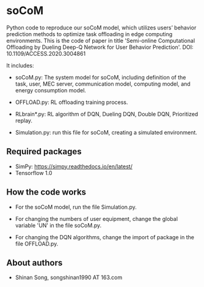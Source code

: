 # soCoM
Python code to reproduce our soCoM model, which utilizes users’ behavior prediction methods to optimize task offloading in edge computing environments. This is the code of paper in title 'Semi-online Computational Offloading by Dueling Deep-Q Network for User Behavior Prediction'.
DOI: 10.1109/ACCESS.2020.3004861

It includes:

- soCoM.py: The system model for soCoM, including definition of the task, user, MEC server, communication model, computing model, and energy consumption model.

- OFFLOAD.py: RL offloading training process.

- RLbrain*.py: RL algorithm of DQN, Dueling DQN, Double DQN, Prioritized replay.

- Simulation.py: run this file for soCoM, creating a simulated environment.

## Required packages
- SimPy:  https://simpy.readthedocs.io/en/latest/
- Tensorflow 1.0

## How the code works
- For the soCoM model, run the file Simulation.py.

- For changing the numbers of user equipment, change the global variable 'UN' in the file soCoM.py.

- For changing the DQN algorithms, change the import of package in the file OFFLOAD.py.

## About authors
- Shinan Song, songshinan1990 AT 163.com
